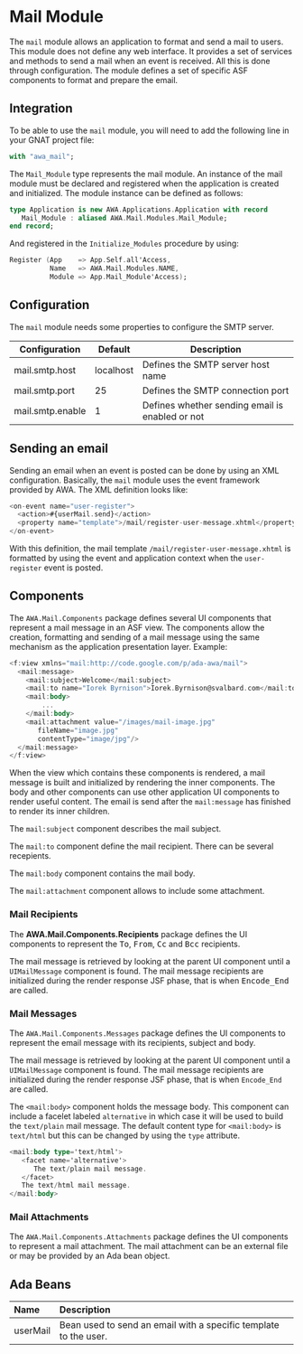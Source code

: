 # Mail Module
The `mail` module allows an application to format and send a mail
to users.  This module does not define any web interface.  It provides
a set of services and methods to send a mail when an event is
received.  All this is done through configuration.  The module
defines a set of specific ASF components to format and prepare the
email.

## Integration
To be able to use the `mail` module, you will need to add the following
line in your GNAT project file:

```Ada
with "awa_mail";
```

The `Mail_Module` type represents the mail module.  An instance
of the mail module must be declared and registered when the application
is created and initialized.  The module instance can be defined
as follows:

```Ada
type Application is new AWA.Applications.Application with record
   Mail_Module : aliased AWA.Mail.Modules.Mail_Module;
end record;
```

And registered in the `Initialize_Modules` procedure by using:

```Ada
Register (App    => App.Self.all'Access,
          Name   => AWA.Mail.Modules.NAME,
          Module => App.Mail_Module'Access);
```

## Configuration
The `mail` module needs some properties to configure the SMTP
server.

|Configuration    | Default   | Description                                     |
| --------------- | --------- | ----------------------------------------------- |
|mail.smtp.host   | localhost | Defines the SMTP server host name               |
|mail.smtp.port   | 25        | Defines the SMTP connection port                |
|mail.smtp.enable | 1         | Defines whether sending email is enabled or not |

## Sending an email
Sending an email when an event is posted can be done by using
an XML configuration.  Basically, the `mail` module uses the event
framework provided by AWA.  The XML definition looks like:

```Ada
<on-event name="user-register">
  <action>#{userMail.send}</action>
  <property name="template">/mail/register-user-message.xhtml</property>
</on-event>
```

With this definition, the mail template `/mail/register-user-message.xhtml`
is formatted by using the event and application context when the
`user-register` event is posted.

## Components
The `AWA.Mail.Components` package defines several UI components that represent
a mail message in an ASF view.  The components allow the creation, formatting
and sending of a mail message using the same mechanism as the application
presentation layer.  Example:

```Ada
<f:view xmlns="mail:http://code.google.com/p/ada-awa/mail">
  <mail:message>
    <mail:subject>Welcome</mail:subject>
    <mail:to name="Iorek Byrnison">Iorek.Byrnison@svalbard.com</mail:to>
    <mail:body>
        ...
    </mail:body>
    <mail:attachment value="/images/mail-image.jpg"
       fileName="image.jpg"
       contentType="image/jpg"/>
  </mail:message>
</f:view>
```

When the view which contains these components is rendered, a mail message
is built and initialized by rendering the inner components.  The body and
other components can use other application UI components to render useful
content.  The email is send after the `mail:message` has finished to render
its inner children.

The `mail:subject` component describes the mail subject.

The `mail:to` component define the mail recipient.
There can be several recepients.

The `mail:body` component contains the mail body.

The `mail:attachment` component allows to include some attachment.

### Mail Recipients
The <b>AWA.Mail.Components.Recipients</b> package defines the UI components
to represent the <tt>To</tt>, <tt>From</tt>, <tt>Cc</tt> and <tt>Bcc</tt> recipients.

The mail message is retrieved by looking at the parent UI component until a
`UIMailMessage` component is found.  The mail message recipients are initialized
during the render response JSF phase, that is when <tt>Encode_End</tt> are called.

### Mail Messages
The `AWA.Mail.Components.Messages` package defines the UI components
to represent the email message with its recipients, subject and body.

The mail message is retrieved by looking at the parent UI component until a
`UIMailMessage` component is found.  The mail message recipients are initialized
during the render response JSF phase, that is when `Encode_End` are called.

The `<mail:body>` component holds the message body.  This component can
include a facelet labeled `alternative` in which case it will be used
to build the `text/plain` mail message.  The default content type for
`<mail:body>` is `text/html` but this can be changed by using the
`type` attribute.

```Ada
<mail:body type='text/html'>
   <facet name='alternative'>
      The text/plain mail message.
   </facet>
   The text/html mail message.
</mail:body>
```

### Mail Attachments
The `AWA.Mail.Components.Attachments` package defines the UI components
to represent a mail attachment.  The mail attachment can be an external
file or may be provided by an Ada bean object.



## Ada Beans

| Name           | Description                                                               |
|:---------------|:--------------------------------------------------------------------------|
|userMail|Bean used to send an email with a specific template to the user.|





